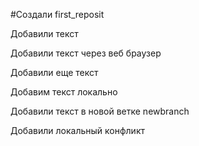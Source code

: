 ﻿#Создали first_reposit

Добавили текст

Добавили текст через веб браузер

Добавили еще текст

Добавим текст локально

Добавили текст в новой ветке newbranch

Добавили локальный конфликт